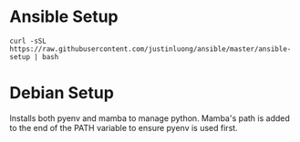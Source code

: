 # Ansible Setup

```
curl -sSL https://raw.githubusercontent.com/justinluong/ansible/master/ansible-setup | bash
```


# Debian Setup
Installs both pyenv and mamba to manage python. Mamba's path is added to the end of the PATH variable to ensure pyenv is used first.